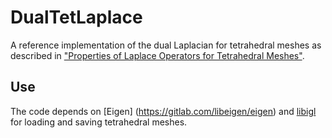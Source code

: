 # DualTetLaplace
A reference implementation of the dual Laplacian for tetrahedral meshes as described in ["Properties of Laplace Operators for Tetrahedral Meshes"](https://igl.ethz.ch/projects/LB3D/LB3D.pdf). 

## Use
The code depends on [Eigen] (https://gitlab.com/libeigen/eigen) and [libigl](https://github.com/libigl/libigl/) for loading and saving tetrahedral meshes.
